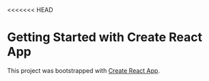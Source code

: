 <<<<<<< HEAD
# Getting Started with Create React App

This project was bootstrapped with [Create React App](https://github.com/facebook/create-react-app).